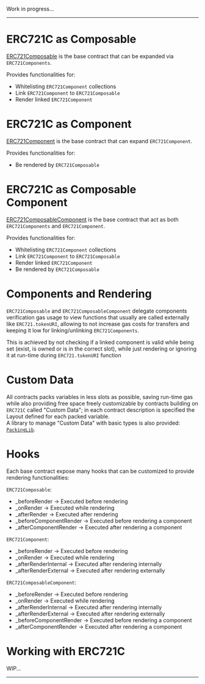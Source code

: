 Work in progress...


---


# ERC721C as Composable
[ERC721Composable](https://github.com/eldief/ERC721C/blob/main/src/ERC721Composable.sol) is the base contract that can be expanded via `ERC721Components`.  

Provides functionalities for:
- Whitelisting `ERC721Component` collections
- Link `ERC721Component` to `ERC721Composable`
- Render linked `ERC721Component`


# ERC721C as Component
[ERC721Component](https://github.com/eldief/ERC721C/blob/main/src/ERC721Component.sol) is the base contract that can expand `ERC721Component`.  

Provides functionalities for:
- Be rendered by `ERC721Composable`


# ERC721C as Composable Component
[ERC721ComposableComponent](https://github.com/eldief/ERC721C/blob/main/src/ERC721ComposableComponent.sol) is the base contract that act as both `ERC721Components` and `ERC721Component`.  

Provides functionalities for:
- Whitelisting `ERC721Component` collections
- Link `ERC721Component` to `ERC721Composable`
- Render linked `ERC721Component`
- Be rendered by `ERC721Composable`


# Components and Rendering
`ERC721Composable` and `ERC721ComposableComponent` delegate components verification gas usage to view functions that usually are called externally like `ERC721.tokenURI`, allowing to not increase gas costs for transfers and keeping it low for linking/unlinking `ERC721Components`.  

This is achieved by not checking if a linked component is valid while being set (exist, is owned or is in the correct slot), while just rendering or ignoring it at run-time during `ERC721.tokenURI` function 


# Custom Data
All contracts packs variables in less slots as possible, saving run-time gas while also providing free space freely customizable by contracts building on `ERC721C` called "Custom Data"; in each contract description is specified the Layout defined for each packed variable.  
A library to manage "Custom Data" with basic types is also provided: [`PackingLib`](https://github.com/eldief/ERC721C/blob/main/src/libraries/PackingLib.sol). 

# Hooks
Each base contract expose many hooks that can be customized to provide rendering functionalities:

`ERC721Composable`:
- _beforeRender -> Executed before rendering
- _onRender -> Executed while rendering
- _afterRender -> Executed after rendering
- _beforeComponentRender -> Executed before rendering a component
- _afterComponentRender -> Executed after rendering a component


`ERC721Component`:
- _beforeRender -> Executed before rendering
- _onRender -> Executed while rendering
- _afterRenderInternal -> Executed after rendering internally
- _afterRenderExternal -> Executed after rendering externally

`ERC721ComposableComponent`:
- _beforeRender -> Executed before rendering
- _onRender -> Executed while rendering
- _afterRenderInternal -> Executed after rendering internally
- _afterRenderExternal -> Executed after rendering externally
- _beforeComponentRender -> Executed before rendering a component
- _afterComponentRender -> Executed after rendering a component

# Working with ERC721C
WIP...

---